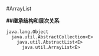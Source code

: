 #ArrayList

**##继承结构和层次关系**
```
java.lang.Object 
  java.util.AbstractCollection<E> 
    java.util.AbstractList<E> 
      java.util.ArrayList<E> 
```
